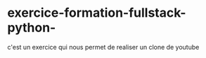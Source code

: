 # exercice-formation-fullstack-python-
c'est un exercice qui nous permet de realiser un clone de youtube 

